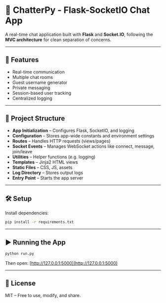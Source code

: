
# 💬 ChatterPy - Flask-SocketIO Chat App

A real-time chat application built with **Flask** and **Socket.IO**, following the **MVC architecture** for clean separation of concerns.

---

## 🚀 Features

- Real-time communication
- Multiple chat rooms
- Guest username generator
- Private messaging
- Session-based user tracking
- Centralized logging

---

## 🧱 Project Structure

- **App Initialization** – Configures Flask, SocketIO, and logging
- **Configuration** – Stores app-wide constants and environment settings
- **Routes** – Handles HTTP requests (views/pages)
- **Socket Events** – Manages WebSocket actions like connect, message, join/leave
- **Utilities** – Helper functions (e.g. logging)
- **Templates** – Jinja2 HTML views
- **Static Files** – CSS, JS, assets
- **Log Directory** – Stores output logs
- **Entry Point** – Starts the app server

---

## 🛠️ Setup

Install dependencies:

```bash
pip install -r requirements.txt
````

---

## ▶️ Running the App

```bash
python run.py
```

Then open: [http://127.0.0.1:5000](http://127.0.0.1:5000)

---

## 📄 License

MIT – Free to use, modify, and share.


